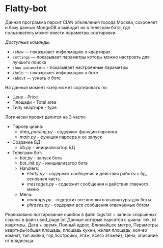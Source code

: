 # Flatty-bot
Данная программа парсит CIAN объявления города Москва, сохроняет и базу данных MongoDB и выводит их в телеграм бота, где пользователь может ввести параметры сортировки.

*Доступные команды:*
* `/show` — показывает информацию о квартирах
* `settings` — показывает параметры которы можно настроить для лучшего поиска
* `show parameters` - показывает настроенные параметры
* `/help` — показывает информацию о боте
* `/about` — узнать о боте

На данный момент юзер может сортировать по:
* Цене - Price
* Площади - Total area
* Типу квартире - type

Логически проект делится на 3 части:
* Парсер циана:
  * *data_parsing.py* - содержит функции парсинга
  * *main.py* - функция парсера и ее запуск 
* Создание БД:
  * *db.py* - инициализатор БД
* Телеграм бот:
  * *bot.py* - запуск бота
  * *bot_init.py* - инициализатор бота
  * Handlers:
    * *Flatty.py* - содержит сообщения и действия работы с бд, основная часть
    * *messages.py* - содержит сообщения и действия главного меню 
  * Menu:
    * *markups.py* - содержит все кнопки и клавиатуры для боты
    * *phrases.py* - содержит все сообщения отвечаемые ботом

Реализовано логгирование ошибок в файл logs.txt + запись спаршеных ссылок в файл used_page.txt
Данные которые парсятся с циана: link, id квартиры, Дата + время, Полный адрес, Ближайшее метро, Параметры квартиры{общая площадь, площадь кухни, жилая площадь, кол-во комнат, тип жилья, год постройки, этаж, всего этажей}, Цена, описание от владельца.
